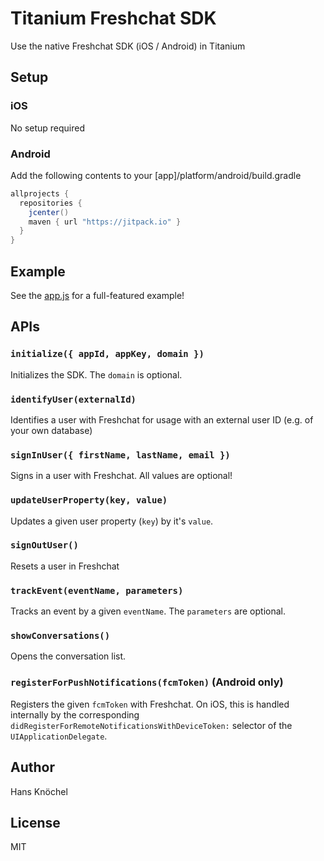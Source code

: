 # Titanium Freshchat SDK

Use the native Freshchat SDK (iOS / Android) in Titanium

## Setup

### iOS

No setup required

### Android

Add the following contents to your [app]/platform/android/build.gradle
```gradle
allprojects {
  repositories {
    jcenter()
    maven { url "https://jitpack.io" }
  }
}
```

## Example

See the [app.js](./example/app.js) for a full-featured example!

## APIs

### `initialize({ appId, appKey, domain })`

Initializes the SDK. The `domain` is optional.

### `identifyUser(externalId)`

Identifies a user with Freshchat for usage with an external user ID (e.g. of your own database)

### `signInUser({ firstName, lastName, email })`

Signs in a user with Freshchat. All values are optional!

### `updateUserProperty(key, value)`

Updates a given user property (`key`) by it's `value`.

### `signOutUser()`

Resets a user in Freshchat

### `trackEvent(eventName, parameters)`

Tracks an event by a given `eventName`. The `parameters` are optional.

### `showConversations()`

Opens the conversation list.

### `registerForPushNotifications(fcmToken)` (Android only)

Registers the given `fcmToken` with Freshchat. On iOS, this is handled internally by
the corresponding `didRegisterForRemoteNotificationsWithDeviceToken:` selector of the
`UIApplicationDelegate`.

## Author

Hans Knöchel

## License

MIT
